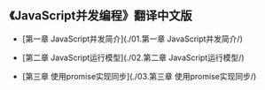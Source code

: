 ## 《JavaScript并发编程》翻译中文版

- [第一章 JavaScript并发简介](./01.第一章 JavaScript并发简介/)

- [第二章 JavaScript运行模型](./02.第二章 JavaScript运行模型/)

- [第三章 使用promise实现同步](./03.第三章 使用promise实现同步/)